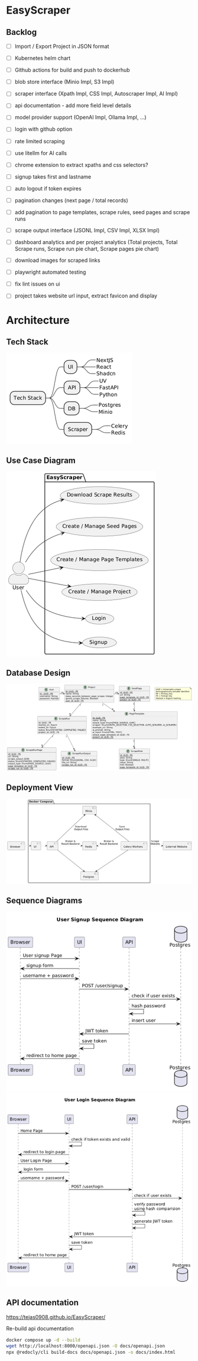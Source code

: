 # EasyScraper

## Backlog
- [ ] Import / Export Project in JSON format
- [ ] Kubernetes helm chart
- [ ] Github actions for build and push to dockerhub
- [ ] blob store interface (Minio Impl, S3 Impl)
- [ ] scraper interface (Xpath Impl, CSS Impl, Autoscraper Impl, AI Impl)
- [ ] api documentation - add more field level details
- [ ] model provider support (OpenAI Impl, Ollama Impl, ...)
- [ ] login with github option
- [ ] rate limited scraping
- [ ] use litellm for AI calls
- [ ] chrome extension to extract xpaths and css selectors?
- [ ] signup takes first and lastname
- [ ] auto logout if token expires
- [ ] pagination changes (next page / total records)
- [ ] add pagination to page templates, scrape rules, seed pages and scrape runs
- [ ] scrape output interface (JSONL Impl, CSV Impl, XLSX Impl)
- [ ] dashboard analytics and per project analytics (Total projects, Total Scrape runs, Scrape run pie chart, Scrape pages pie chart)
- [ ] download images for scraped links
- [ ] playwright automated testing
- [ ] fix lint issues on ui
- [ ] project takes website url input, extract favicon and display


# Architecture

## Tech Stack

![Tech Stack](docs/plantuml/output/tech-stack.png)

## Use Case Diagram

![Use case diagram](docs/plantuml/output/use-case-diagram.png)

## Database Design

![Database design](docs/plantuml/output/db-schema.png)

## Deployment View

![Deployment View](docs/plantuml/output/deployment.png)

## Sequence Diagrams

![User Signup Sequence Diagram](docs/plantuml/output/sequence-signup.png)
![User Login Sequence Diagram](docs/plantuml/output/sequence-login.png)

## API documentation

https://tejas0908.github.io/EasyScraper/

Re-build api documentation
```bash
docker compose up -d --build
wget http://localhost:8000/openapi.json -O docs/openapi.json
npx @redocly/cli build-docs docs/openapi.json -o docs/index.html
```